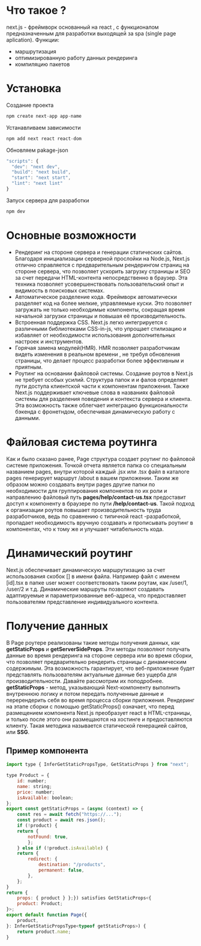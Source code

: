 # Что такое ?
next.js - фреймворк основанный на react , с функционалом предназначенным для разработки выходящей за spa (single page aplication).
Функции:
- маршрутизация
- оптимизированную работу данных рендеринга
- компиляцию пакетов
# Установка
Создание проекта
~~~ js
npm create next-app app-name
~~~
Устанавливаем зависимости
~~~ js
npm add next react react-dom
~~~
Обновляем pakage-json
~~~ js
"scripts": {
  "dev": "next dev",
  "build": "next build",
  "start": "next start",
  "lint": "next lint"
}
~~~
Запуск сервера для разработки
~~~ js
npm dev
~~~
# Основные возможности
- Рендеринг на стороне сервера и генерации статических сайтов. Благодаря инициализации серверной прослойки на Node.js, Next.js отлично справляется с предварительным рендерингом страниц на стороне сервера, что позволяет ускорить загрузку страницы и SEO за счет передачи HTML-контента непосредственно в браузер. Эта техника позволяет усовершенствовать пользовательский опыт и видимость в поисковых системах.
- Автоматическое разделение кода. Фреймворк  автоматически разделяет код на более мелкие, управляемые куски. Это позволяет загружать не только необходимые компоненты, сокращая время начальной загрузки страницы и повышая её производительность.
- Встроенная поддержка CSS. Next.js легко интегрируется с различными библиотеками CSS-in-js, что упрощает стилизацию и избавляет от необходимости использования дополнительных настроек  и инструментов.
- Горячая замена модулей(HMR). HMR позволяет разработчикам видеть изменения в реальном времени , не требуя обновления страницы, что делает процесс разработки более эффективным и приятным.
- Роутинг на основании файловой системы. Создание роутов в Next.js не требует особых усилий. Структура папок и и фалов определяет пути доступа клиентской части к компонентам приложения. Также Next.js поддерживает ключевые слова в названиях файловой системы для разделения поведения и контекста сервера и клиента. Эта возможность также облегчает интеграцию функциональности бэкенда с фронетндом, обеспечивая динамическую работу с данными.
# Файловая система роутинга
Как и было сказано ранее, Page структура создает роутинг по файловой системе приложения. Точкой отчета является папка со специальным названием pages, внутри которой каждый .jsx или .tsx  файл в каталоге pages генерирует маршрут /about в вашем приложении. Таким же образом можно создавать внутри pages  другие папки по необходимости для группирования компонентов по их роли и направлению файловый путь **pages/help/contact-us.tsx** предоставит доступ к компоненту в браузере по пути **/help/contact-us**. Такой подход к организации роутов повышает производительность труда разработчиков, ведь по сравнению с типичной react -разработкой, пропадает необходимость вручную создавать и прописывать роутинг в компонентах, что к тому же и улучшает читабельность кода. 
# Динамический роутинг
Next.js обеспечивает динамическую маршрутизацию за счет использования скобок [] в имени файла. Например файл с именем [id].tsx в папке user может соответствовать таким роутам, как /user/1, /user/2 и т.д. Динамические маршруты позволяют создавать адаптируемые и параметризованные веб-адреса, что предоставляет пользователям представление индивидуального контента.
# Получение данных
В Page  роутере реализованы такие методы получения данных, как **getStaticProps** и **getServerSideProps**. Эти методы позволяют получать данные во время рендеринга на стороне сервера или во время сборки, что позволяет предварительно рендерить страницы с динамическим содержимым. Эта возможность гарантирует, что веб-приложение будет представлять пользователям актуальные данные без ущерба для производительности. Давайте рассмотрим их поподробнее. 
**getStaticProps** - метод, указывающий Next-компоненту выполнить внутреннюю логику и потом передать полученные данные и перерендерить себя во время процесса сборки приложения. Рендеринг на этапе сборки с помощью getStaticProps() означает, что перед размещением компонента Next.js преобразует react в HTML-страницы, и только после этого они размещаются на хостинге и предоставляются клиенту. Такая методика называется статической генерацией сайтов, или **SSG**.
## Пример компонента
~~~ js
import type { InferGetStaticPropsType, GetStaticProps } from "next";

type Product = {  
	id: number;  
	name: string;  
	price: number;  
	isAvailable: boolean;
};
export const getStaticProps = (async (context) => {  
	const res = await fetch("https://...");  
	const product = await res.json();  
	if (!product) {    
	return {      
		notFound: true,    
		};  
	} else if (!product.isAvailable) {    
	return {      
		redirect: {        
			destination: "/products",        
			permanent: false,      
		},
	};  
}  
return { 
	props: { product } };}) satisfies GetStaticProps<{  
	product: Product;
}>;
export default function Page({  
	product,
}: InferGetStaticPropsType<typeof getStaticProps>) {  
	return product.name;
}
~~~
